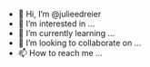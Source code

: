 - 👋 Hi, I’m @julieedreier
- 👀 I’m interested in ...
- 🌱 I’m currently learning ...
- 💞️ I’m looking to collaborate on ...
- 📫 How to reach me ...

<!---
julieedreier/julieedreier is a ✨ special ✨ repository because its `README.md` (this file) appears on your GitHub profile.
You can click the Preview link to take a look at your changes.
--->
